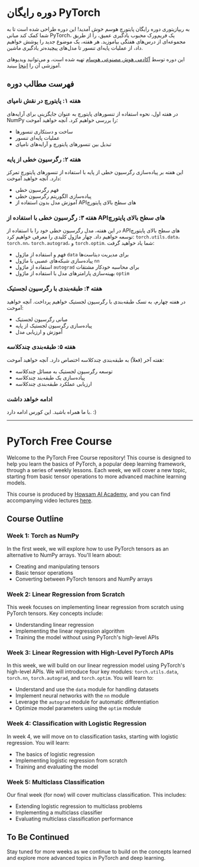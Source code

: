
# دوره رایگان PyTorch

به ریپازیتوری دوره رایگان پایتورچ هوسم خوش آمدید! این دوره طراحی شده است تا به شما کمک کند مبانی PyTorch، یک فریم‌ورک محبوب یادگیری عمیق، را از طریق مجموعه‌ای از درس‌های هفتگی بیاموزید. هر هفته، یک موضوع جدید را پوشش خواهیم داد، از عملیات پایه‌ای تنسور تا مدل‌های پیچیده‌تر یادگیری ماشین.

این دوره توسط [آکادمی هوش مصنوعی هوسام](https://howsam.org) تهیه شده است، و می‌توانید ویدیوهای آموزشی آن را [اینجا](https://howsam.org/downloads/pytorch-course/) ببینید.

## فهرست مطالب دوره

### هفته ۱: پایتورچ در نقش نامپای
در هفته اول، نحوه استفاده از تنسورهای پایتورچ به عنوان جایگزینی برای آرایه‌های NumPy را بررسی خواهیم کرد. آنچه خواهید آموخت:
- ساخت و دستکاری تنسورها
- عملیات پایه‌ای تنسور
- تبدیل بین تنسورهای پایتورچ و آرایه‌های نامپای

### هفته ۲: رگرسیون خطی از پایه
این هفته بر پیاده‌سازی رگرسیون خطی از پایه با استفاده از تنسورهای پایتورچ تمرکز دارد. آنچه خواهید آموخت:
- فهم رگرسیون خطی
- پیاده‌سازی الگوریتم رگرسیون خطی
- آموزش مدل بدون استفاده از APIهای سطح بالای پایتورچ

### هفته ۳: رگرسیون خطی با استفاده از APIهای سطح بالای پایتورچ

در این هفته، مدل رگرسیون خطی خود را با استفاده از APIهای سطح بالای پایتورچ توسعه خواهیم داد. چهار ماژول کلیدی را معرفی خواهیم کرد: `torch.utils.data`، `torch.nn`، `torch.autograd`، و `torch.optim`. شما یاد خواهید گرفت:
- فهم و استفاده از ماژول `data` برای مدیریت دیتاست‌ها
- پیاده‌سازی شبکه‌های عصبی با ماژول `nn`
- استفاده از ماژول `autograd` برای محاسبه خودکار مشتقات
- بهینه‌سازی پارامترهای مدل با استفاده از ماژول `optim`

### هفته ۴: طبقه‌بندی با رگرسیون لجستیک
در هفته چهارم، به تسک طبقه‌بندی با رگرسیون لجستیک خواهیم پرداخت. آنچه خواهید آموخت:
- مبانی رگرسیون لجستیک
- پیاده‌سازی رگرسیون لجستیک از پایه
- آموزش و ارزیابی مدل

### هفته ۵: طبقه‌بندی چندکلاسه
هفته آخر (فعلاً) به طبقه‌بندی چندکلاسه اختصاص دارد. آنچه خواهید آموخت:
- توسعه رگرسیون لجستیک به مسائل چندکلاسه
- پیاده‌سازی یک طبقه‌بند چندکلاسه
- ارزیابی عملکرد طبقه‌بندی چندکلاسه

### ادامه خواهد داشت
 با ما همراه باشید. این کورس ادامه دارد. :)

---


# PyTorch Free Course

Welcome to the PyTorch Free Course repository! This course is designed to help you learn the basics of PyTorch, a popular deep learning framework, through a series of weekly lessons. Each week, we will cover a new topic, starting from basic tensor operations to more advanced machine learning models.

This course is produced by [Howsam AI Academy](https://howsam.org), and you can find accompanying video lectures [here](https://howsam.org/downloads/pytorch-course/).

## Course Outline

### Week 1: Torch as NumPy
In the first week, we will explore how to use PyTorch tensors as an alternative to NumPy arrays. You'll learn about:
- Creating and manipulating tensors
- Basic tensor operations
- Converting between PyTorch tensors and NumPy arrays

### Week 2: Linear Regression from Scratch
This week focuses on implementing linear regression from scratch using PyTorch tensors. Key concepts include:
- Understanding linear regression
- Implementing the linear regression algorithm
- Training the model without using PyTorch's high-level APIs

### Week 3: Linear Regression with High-Level PyTorch APIs

In this week, we will build on our linear regression model using PyTorch's high-level APIs. We will introduce four key modules: `torch.utils.data`, `torch.nn`, `torch.autograd`, and `torch.optim`. You will learn to:

- Understand and use the `data` module for handling datasets
- Implement neural networks with the `nn` module
- Leverage the `autograd` module for automatic differentiation
- Optimize model parameters using the `optim` module

### Week 4: Classification with Logistic Regression
In week 4, we will move on to classification tasks, starting with logistic regression. You will learn:
- The basics of logistic regression
- Implementing logistic regression from scratch
- Training and evaluating the model

### Week 5: Multiclass Classification
Our final week (for now) will cover multiclass classification. This includes:
- Extending logistic regression to multiclass problems
- Implementing a multiclass classifier
- Evaluating multiclass classification performance

## To Be Continued
Stay tuned for more weeks as we continue to build on the concepts learned and explore more advanced topics in PyTorch and deep learning.
